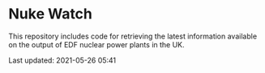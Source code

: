 # Nuke Watch

This repository includes code for retrieving the latest information available on the output of EDF nuclear power plants in the UK.

Last updated: 2021-05-26 05:41